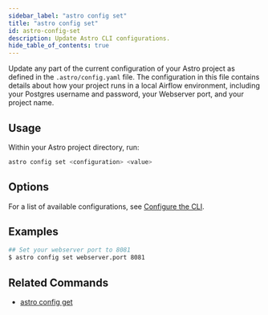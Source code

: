 ```yaml
---
sidebar_label: "astro config set"
title: "astro config set"
id: astro-config-set
description: Update Astro CLI configurations.
hide_table_of_contents: true
---
```


Update any part of the current configuration of your Astro project as defined in the `.astro/config.yaml` file. The configuration in this file contains details about how your project runs in a local Airflow environment, including your Postgres username and password, your Webserver port, and your project name.

## Usage

Within your Astro project directory, run:

```sh
astro config set <configuration> <value>
```

## Options

For a list of available configurations, see [Configure the CLI](configure-cli.md).

## Examples

```sh
## Set your webserver port to 8081
$ astro config set webserver.port 8081
```

## Related Commands

- [astro config get](cli/astro-config-get.md)
